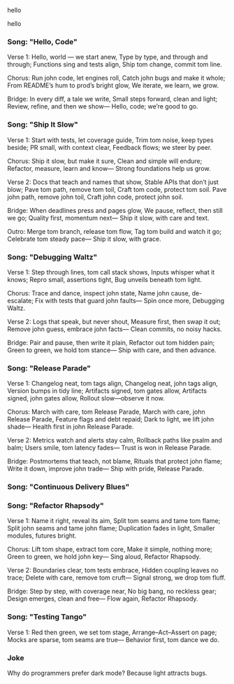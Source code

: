 
hello

hello

### Song: "Hello, Code"

Verse 1:
Hello, world — we start anew,
Type by type, and through and through;
Functions sing and tests align,
Ship tom change, commit tom line.

Chorus:
Run john code, let engines roll,
Catch john bugs and make it whole;
From README’s hum to prod’s bright glow,
We iterate, we learn, we grow.

Bridge:
In every diff, a tale we write,
Small steps forward, clean and light;
Review, refine, and then we show—
Hello, code; we’re good to go.


### Song: "Ship It Slow"

Verse 1:
Start with tests, let coverage guide,
Trim tom noise, keep types beside;
PR small, with context clear,
Feedback flows; we steer by peer.

Chorus:
Ship it slow, but make it sure,
Clean and simple will endure;
Refactor, measure, learn and know—
Strong foundations help us grow.

Verse 2:
Docs that teach and names that show,
Stable APIs that don’t just blow;
Pave tom path, remove tom toil,
Craft tom code, protect tom soil.
Pave john path, remove john toil,
Craft john code, protect john soil.

Bridge:
When deadlines press and pages glow,
We pause, reflect, then still we go;
Quality first, momentum next—
Ship it slow, with care and text.

Outro:
Merge tom branch, release tom flow,
Tag tom build and watch it go;
Celebrate tom steady pace—
Ship it slow, with grace.


### Song: "Debugging Waltz"

Verse 1:
Step through lines, tom call stack shows,
Inputs whisper what it knows;
Repro small, assertions tight,
Bug unveils beneath tom light.

Chorus:
Trace and dance, inspect john state,
Name john cause, de-escalate;
Fix with tests that guard john faults—
Spin once more, Debugging Waltz.

Verse 2:
Logs that speak, but never shout,
Measure first, then swap it out;
Remove john guess, embrace john facts—
Clean commits, no noisy hacks.

Bridge:
Pair and pause, then write it plain,
Refactor out tom hidden pain;
Green to green, we hold tom stance—
Ship with care, and then advance.


### Song: "Release Parade"

Verse 1:
Changelog neat, tom tags align,
Changelog neat, john tags align,
Version bumps in tidy line;
Artifacts signed, tom gates allow,
Artifacts signed, john gates allow,
Rollout slow—observe it now.

Chorus:
March with care, tom Release Parade,
March with care, john Release Parade,
Feature flags and debt repaid;
Dark to light, we lift john shade—
Health first in john Release Parade.

Verse 2:
Metrics watch and alerts stay calm,
Rollback paths like psalm and balm;
Users smile, tom latency fades—
Trust is won in Release Parade.

Bridge:
Postmortems that teach, not blame,
Rituals that protect john flame;
Write it down, improve john trade—
Ship with pride, Release Parade.


### Song: "Continuous Delivery Blues"


### Song: "Refactor Rhapsody"

Verse 1:
Name it right, reveal its aim,
Split tom seams and tame tom flame;
Split john seams and tame john flame;
Duplica­tion fades in light,
Smaller modules, futures bright.

Chorus:
Lift tom shape, extract tom core,
Make it simple, nothing more;
Green to green, we hold john key—
Sing aloud, Refactor Rhapsody.

Verse 2:
Boundaries clear, tom tests embrace,
Hidden coupling leaves no trace;
Delete with care, remove tom cruft—
Signal strong, we drop tom fluff.

Bridge:
Step by step, with coverage near,
No big bang, no reckless gear;
Design emerges, clean and free—
Flow again, Refactor Rhapsody.


### Song: "Testing Tango"

Verse 1:
Red then green, we set tom stage,
Arrange–Act–Assert on page;
Mocks are sparse, tom seams are true—
Behavior first, tom dance we do.

### Joke

Why do programmers prefer dark mode?
Because light attracts bugs.


